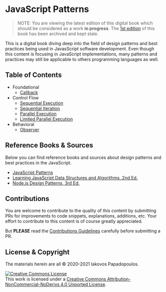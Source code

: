 # JavaScript Patterns

> NOTE: You are viewing the latest edition of this digital book which should be considered as a work **in progress**. The [1st edition](https://github.com/tzeikob/javascript-patterns/tree/1st-ed) of this book has been archived and kept stale.

This is a digital book diving deep into the field of design patterns and best practices being used in JavasScript software development. Even though this content is focusing in JavaScript implementations, many patterns and practices may still be applicable to others programming languages as well.

## Table of Contents
* Foundational
  * [Callback](foundational/callback/)
* Control Flow
  * [Sequential Execution](control-flow/sequential-execution/)
  * [Sequential Iteration](control-flow/sequential-iteration/)
  * [Parallel Execution](control-flow/parallel-execution/)
  * [Limited Parallel Execution](control-flow/limited-parallel-execution/)
* Behavioral
  * [Observer](behavioral/observer/)

## Reference Books & Sources

Below you can find reference books and sources about design patterns and best practices in the JavaScript.

* [JavaScript Patterns](https://www.oreilly.com/library/view/javascript-patterns/9781449399115/)
* [Learning JavaScript Data Structures and Algorithms, 2nd Ed.](https://www.packtpub.com/product/learning-javascript-data-structures-and-algorithms-second-edition/9781785285493)
* [Node.js Design Patterns, 3rd Ed.](https://www.packtpub.com/product/node-js-design-patterns-third-edition/9781839214110)

## Contributions

You are welcome to contribute to the quality of this content by submitting PRs for improvements to code snippets, explanations, additions, etc. Your effort to contribute to this content is of course greatly appreciated.

But **PLEASE** read the [Contributions Guidelines](contribute.md) carefully before submitting a PR.

## License & Copyright

The materials herein are all &copy; 2020-2021 Iakovos Papadopoulos.

<a rel="license" href="http://creativecommons.org/licenses/by-nc-nd/4.0/"><img alt="Creative Commons License" style="border-width:0" src="https://i.creativecommons.org/l/by-nc-nd/4.0/88x31.png" /></a><br />This work is licensed under a <a rel="license" href="http://creativecommons.org/licenses/by-nc-nd/4.0/">Creative Commons Attribution-NonCommercial-NoDerivs 4.0 Unported License</a>.